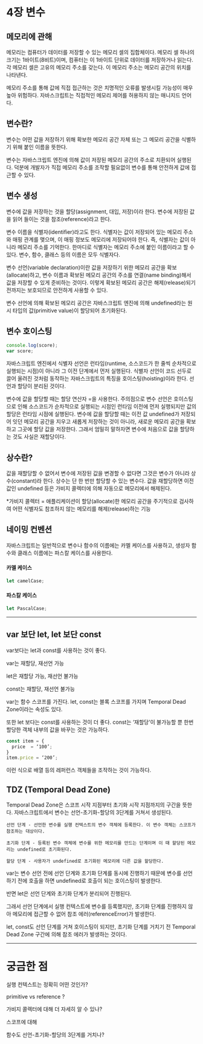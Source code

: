 # 4장 변수

## 메모리에 관해

메모리는 컴퓨터가 데이터를 저장할 수 있는 메모리 셀의 집합체이다.
메모리 셀 하나의 크기는 1바이트(8비트)이며, 컴퓨터는 이 1바이트 단위로 데이터를 저장하거나 읽는다.
각 메모리 셀은 고유의 메모리 주소를 갖는다. 이 메모리 주소는 메모리 공간의 위치를 나타낸다.

메모리 주소를 통해 값에 직접 접근하는 것은 치명적인 오류를 발생시킬 가능성이 매우 높아 위험하다.
자바스크립트는 직접적인 메모리 제어를 허용하지 않는 매니지드 언어다.

## 변수란?

변수는 어떤 값을 저장하기 위해 확보한 메모리 공간 자체 또는 그 메모리 공간을 식별하기 위해 붙인 이름을 뜻한다.

변수는 자바스크립트 엔진에 의해 값이 저장된 메모리 공간의 주소로 치환되어 실행된다. 덕분에 개발자가 직접 메모리 주소를 조작할 필요없이 변수를 통해 안전하게 값에 접근할 수 있다.

## 변수 생성

변수에 값을 저장하는 것을 할당(assignment, 대입, 저장)이라 한다.
변수에 저장된 값을 읽어 들이는 것을 참조(reference)라고 한다.

변수 이름을 식별자(identifier)라고도 한다.
식별자는 값이 저장되어 있는 메모리 주소와 매핑 관계를 맺으며, 이 매핑 정보도 메모리에 저장되어야 한다.
즉, 식별자는 값이 아니라 메모리 주소를 기억한다. 한마디로 식별자는 메모리 주소에 붙인 이름이라고 할 수 있다.
변수, 함수, 클래스 등의 이름은 모두 식별자다.

변수 선언(variable declaration)이란 값을 저장하기 위한 메모리 공간을 확보(allocate)하고, 변수 이름과 확보된 메모리 공간의 주소를 연결(name binding)해서 값을 저장할 수 있게 준비하는 것이다.
이렇게 확보된 메모리 공간은 해제(release)되기 전까지는 보호되므로 안전하게 사용할 수 있다.

변수 선언에 의해 확보된 메모리 공간은 자바스크립트 엔진에 의해 undefined라는 원시 타입의 값(primitive value)이 할당되어 초기화된다.

## 변수 호이스팅

```javascript
console.log(score);
var score;
```

자바스크립트 엔진에서 식별자 선언은 런타임(runtime, 소스코드가 한 줄씩 순차적으로 실행되는 시점)이 아니라 그 이전 단계에서 먼저 실행된다.
식별자 선언이 코드 선두로 끌어 올려진 것처럼 동작하는 자바스크립트의 특징을 호이스팅(hoisting)이라 한다. 선언과 할당이 분리된 것이다.

변수에 값을 할당할 때는 할당 연산자 =을 사용한다.
주의점으로 변수 선언은 호이스팅으로 인해 소스코드가 순차적으로 실행되는 시점인 런타임 이전에 먼저 실행되지만 값의 할당은 런타임 시점에 실행된다.
변수에 값을 할당할 때는 이전 값 undefined가 저장되어 잇던 메모리 공간을 지우고 새롭게 저장하는 것이 아니라, 새로운 메모리 공간을 확보하고 그곳에 할당 값을 저장한다.
그래서 엄밀히 말하자면 변수에 처음으로 값을 할당하는 것도 사실은 재할당이다.

## 상수란?

값을 재할당할 수 없어서 변수에 저장된 값을 변경할 수 없다면 그것은 변수가 아니라 상수(constant)라 한다. 상수는 단 한 번만 할당할 수 있는 변수다.
값을 재할당하면 이전 값인 undefined 등은 가비지 콜렉터에 의해 자동으로 메모리에서 해제된다.

\*가비지 콜렉터 = 애플리케이션이 할당(allocate)한 메모리 공간을 주기적으로 검사하여 어떤 식별자도 참조하지 않는 메모리를 해제(release)하는 기능

## 네이밍 컨벤션

자바스크립트는 일반적으로 변수나 함수의 이름에는 카멜 케이스를 사용하고, 생성자 함수와 클래스 이름에는 파스칼 케이스를 사용한다.

#### 카멜 케이스

```javascript
let camelCase;
```

#### 파스칼 케이스

```javascript
let PascalCase;
```

---

## var 보단 let, let 보단 const

var보다는 let과 const를 사용하는 것이 좋다.

var는 재할당, 재선언 가능

let은 재할당 가능, 재선언 불가능

const는 재할당, 재선언 불가능

var는 함수 스코프를 가진다.
let, const는 블록 스코프를 가지며 Temporal Dead Zone이라는 속성도 있다.

또한 let 보다는 const를 사용하는 것이 더 좋다.
const는 ‘재할당’이 불가능할 뿐 한번 할당한 객체 내부의 값을 바꾸는 것은 가능하다.

```javascript
const item = {
  price  = ‘100’;
}
item.price = ‘200’;
```

이런 식으로 배열 등의 레퍼런스 객체들을 조작하는 것이 가능하다.

## TDZ (Temporal Dead Zone)

Temporal Dead Zone은 스코프 시작 지점부터 초기화 시작 지점까지의 구간을 뜻한다.
자바스크립트에서 변수는 선언-초기화-할당의 3단계를 거쳐서 생성된다.

    선언 단계 - 선언한 변수를 실행 컨텍스트의 변수 객체에 등록한다. 이 변수 객체는 스코프가 참조하는 대상이다.

    초기화 단계 - 등록된 변수 객체에 변수를 위한 메모리를 만드는 단계이며 이 때 할당된 메모리는 undefined로 초기화된다.

    할당 단계 - 사용자가 undefined로 초기화된 메모리에 다른 값을 할당한다.

var는 변수 선언 전에 선언 단계와 초기화 단계를 동시에 진행하기 때문에 변수를 선언하기 전에 호출을 하면 undefined로 호출이 되는 호이스팅이 발생한다.

반면 let은 선언 단계와 초기화 단계가 분리되어 진행된다.

그래서 선언 단계에서 실행 컨텍스트에 변수를 등록했지만, 초기화 단계를 진행하지 않아 메모리에 접근할 수 없어 참조 에러(referenceError)가 발생한다.

let, const도 선언 단계를 거쳐 호이스팅이 되지만, 초기화 단계를 거치기 전 Temporal Dead Zone 구간에 의해 참조 에러가 발생하는 것이다.

---

# 궁금한 점

실행 컨텍스트는 정확히 어떤 것인가?

primitive vs reference ?

가비지 콜렉터에 대해 더 자세히 알 수 있나?

스코프에 대해

함수도 선언-초기화-할당의 3단계를 거치나?
